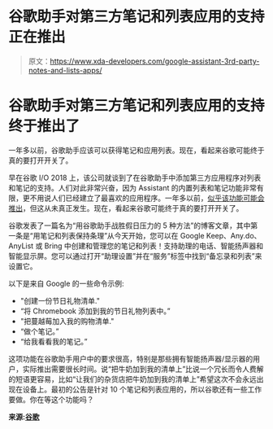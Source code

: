 # 谷歌助手对第三方笔记和列表应用的支持正在推出

> 原文：<https://www.xda-developers.com/google-assistant-3rd-party-notes-and-lists-apps/>

# 谷歌助手对第三方笔记和列表应用的支持终于推出了

一年多以前，谷歌助手应该可以获得笔记和应用列表。现在，看起来谷歌可能终于真的要打开开关了。

早在谷歌 I/O 2018 上，该公司就谈到了在谷歌助手中添加第三方应用程序对列表和笔记的支持。人们对此非常兴奋，因为 Assistant 的内置列表和笔记功能非常有限，更不用说人们已经建立了最喜欢的应用程序。一年多以前，[似乎该功能可能会推出](https://www.xda-developers.com/google-assistant-3rd-party-notes-lists-apps/)，但这从未真正发生。现在，看起来谷歌可能终于真的要打开开关了。

谷歌发表了一篇名为“用谷歌助手战胜假日压力的 5 种方法”的博客文章，其中第一条是“用笔记和列表保持条理”从今天开始，您可以在 Google Keep、Any.do、AnyList 或 Bring 中创建和管理您的笔记和列表！支持助理的电话、智能扬声器和智能显示屏。您可以通过打开“助理设置”并在“服务”标签中找到“备忘录和列表”来设置它。

以下是来自 Google 的一些命令示例:

*   "创建一份节日礼物清单."
*   “将 Chromebook 添加到我的节日礼物列表中。”
*   "把蔓越莓加入我的购物清单."
*   “做个笔记。”
*   “给我看看我的笔记。”

这项功能在谷歌助手用户中的要求很高，特别是那些拥有智能扬声器/显示器的用户，实际推出需要很长时间。说“把牛奶加到我的清单上”比说一个冗长而令人费解的短语更容易，比如“让我们的杂货店把牛奶加到我的清单上”希望这次不会永远出现在设备上。最初的公告是针对 10 个笔记和列表应用的，所以谷歌还有一些工作要做。你在等这个功能吗？

**来源:[谷歌](https://www.blog.google/products/assistant/5-ways-beat-holiday-stress-google-assistant/)**